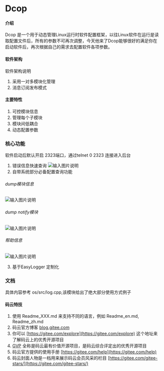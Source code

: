 # Dcop

#### 介绍
Dcop 是一个用于动态管理Linux运行时软件配置框架，以往Linux软件在运行是读取配置文件后，所有的参数不可再次调整，今天他来了Dcop能够很好的满足你在启动软件后，再次根据自己的需求去配置软件各项参数。

#### 软件架构
软件架构说明
1.  采用一对多模块化管理
2.  消息订阅发布模式
####  主要特性

1.  可控模块信息
2.  管理每个子模块
3.  模块间低耦合
4.  动态配置参数
### 核心功能
软件启动后默认开启 2323端口，通过telnet 0 2323 连接进入后台
1.  错误信息快速查询
![输入图片说明](https://images.gitee.com/uploads/images/2020/0609/223600_b6729f7a_1287788.png)
2.  自带系统部分必备配置查询功能
###### dump模块信息
![输入图片说明](https://images.gitee.com/uploads/images/2020/0609/223130_af398cf4_1287788.png)
###### dump notify模块
![输入图片说明](https://images.gitee.com/uploads/images/2020/0609/224059_c665d041_1287788.png)
###### 帮助信息
![输入图片说明](https://images.gitee.com/uploads/images/2020/0609/223159_94223a9b_1287788.png)

3.  基于EasyLogger 定制化

###  文档
具体内容参考 os/src/log.cpp,该模块给出了绝大部分使用方式例子


#### 码云特技

1.  使用 Readme\_XXX.md 来支持不同的语言，例如 Readme\_en.md, Readme\_zh.md
2.  码云官方博客 [blog.gitee.com](https://blog.gitee.com)
3.  你可以 [https://gitee.com/explore](https://gitee.com/explore) 这个地址来了解码云上的优秀开源项目
4.  [GVP](https://gitee.com/gvp) 全称是码云最有价值开源项目，是码云综合评定出的优秀开源项目
5.  码云官方提供的使用手册 [https://gitee.com/help](https://gitee.com/help)
6.  码云封面人物是一档用来展示码云会员风采的栏目 [https://gitee.com/gitee-stars/](https://gitee.com/gitee-stars/)
